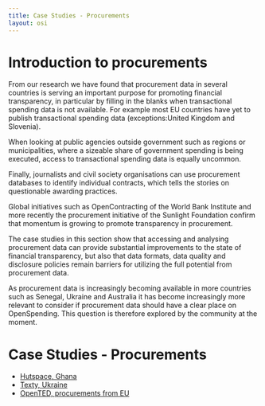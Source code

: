 ```yaml
---
title: Case Studies - Procurements
layout: osi
---
```


# Introduction to procurements

From our research we have found that procurement data in several countries is serving an important purpose for promoting financial transparency, in particular by filling in the blanks when transactional spending data is not available. For example most EU countries have yet to publish transactional spending data (exceptions:United Kingdom and Slovenia).

When looking at public agencies outside government such as regions or municipalities, where a sizeable share of government spending is being executed, access to transactional spending data is equally uncommon.

Finally, journalists and civil society organisations can use procurement databases to identify individual contracts, which tells the stories on questionable awarding practices.

Global initiatives such as OpenContracting of the World Bank Institute and more recently the procurement initiative of the Sunlight Foundation confirm that momentum is growing to promote transparency in procurement.

The case studies in this section show that accessing and analysing procurement data can provide substantial improvements to the state of financial transparency, but also that data formats, data quality and disclosure policies remain barriers for utilizing the full potential from procurement data.

As procurement data is increasingly becoming available in more countries such as Senegal, Ukraine and Australia it has become increasingly more relevant to consider if procurement data should have a clear place on OpenSpending. This question is therefore explored by the community at the moment.

# Case Studies - Procurements

* [Hutspace, Ghana](hutspace.html)
* [Texty, Ukraine](texty.html)
* [OpenTED, procurements from EU](opented.html)

